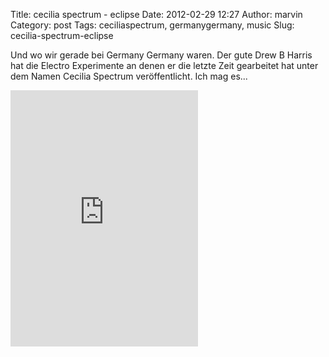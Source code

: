 Title: cecilia spectrum - eclipse
Date: 2012-02-29 12:27
Author: marvin
Category: post
Tags: ceciliaspectrum, germanygermany, music
Slug: cecilia-spectrum-eclipse

Und wo wir gerade bei Germany Germany waren. Der gute Drew B Harris hat
die Electro Experimente an denen er die letzte Zeit gearbeitet hat unter
dem Namen Cecilia Spectrum veröffentlicht. Ich mag es...

<iframe width="300" height="410" style="position: relative; display: block; width: 300px; height: 410px;" src="http://bandcamp.com/EmbeddedPlayer/v=2/album=732028894/size=grande3/bgcol=FFFFFF/linkcol=4285BB/" allowtransparency="true" frameborder="0">[eclipse
by Cecilia
Spectrum](http://ceciliaspectrum.bandcamp.com/album/eclipse)</iframe>


